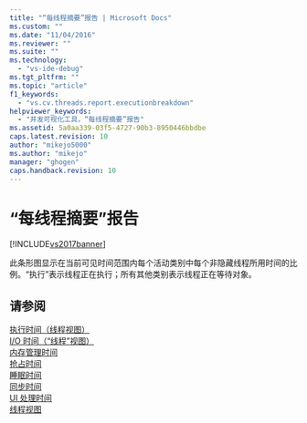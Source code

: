 ```yaml
---
title: "“每线程摘要”报告 | Microsoft Docs"
ms.custom: ""
ms.date: "11/04/2016"
ms.reviewer: ""
ms.suite: ""
ms.technology: 
  - "vs-ide-debug"
ms.tgt_pltfrm: ""
ms.topic: "article"
f1_keywords: 
  - "vs.cv.threads.report.executionbreakdown"
helpviewer_keywords: 
  - "并发可视化工具，“每线程摘要”报告"
ms.assetid: 5a0aa339-03f5-4727-90b3-8950446bbdbe
caps.latest.revision: 10
author: "mikejo5000"
ms.author: "mikejo"
manager: "ghogen"
caps.handback.revision: 10
---
```

# “每线程摘要”报告
[!INCLUDE[vs2017banner](../code-quality/includes/vs2017banner.md)]

此条形图显示在当前可见时间范围内每个活动类别中每个非隐藏线程所用时间的比例。“执行”表示线程正在执行；所有其他类别表示线程正在等待对象。  
  
## 请参阅  
 [执行时间（线程视图）](../profiling/execution-time-threads-view.md)   
 [I\/O 时间（“线程”视图）](../profiling/i-o-time-threads-view.md)   
 [内存管理时间](../profiling/memory-management-time.md)   
 [抢占时间](../profiling/preemption-time.md)   
 [睡眠时间](../profiling/sleep-time.md)   
 [同步时间](../profiling/synchronization-time.md)   
 [UI 处理时间](../profiling/ui-processing-time.md)   
 [线程视图](../profiling/threads-view-parallel-performance.md)